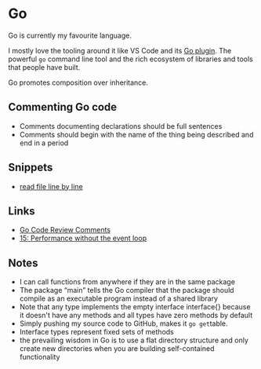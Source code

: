 # Go
Go is currently my favourite language.

I mostly love the tooling around it like VS Code and its [Go plugin](https://github.com/Microsoft/vscode-go). The powerful  `go` command line tool and the rich ecosystem of libraries and tools that people have built.

Go promotes composition over inheritance. 

## Commenting Go code
- Comments documenting declarations should be full sentences
- Comments should begin with the name of the thing being described and end in a period

## Snippets
- [read file line by line](https://gist.github.com/69824f3c2f29ae5fc6519452e2c89a4d)

## Links
- [Go Code Review Comments](https://github.com/golang/go/wiki/CodeReviewComments)
- [15: Performance without the event loop](https://dave.cheney.net/2015/08/08/performance-without-the-event-loop)

## Notes
- I can call functions from anywhere if they are in the same package
- The package “main” tells the Go compiler that the package should compile as an executable program instead of a shared library
- Note that any type implements the empty interface interface{} because it doesn't have any methods and all types have zero methods by default
- Simply pushing my source code to GitHub, makes it `go get`table.
- Interface types represent fixed sets of methods
- the prevailing wisdom in Go is to use a flat directory structure and only create new directories when you are building self-contained functionality
